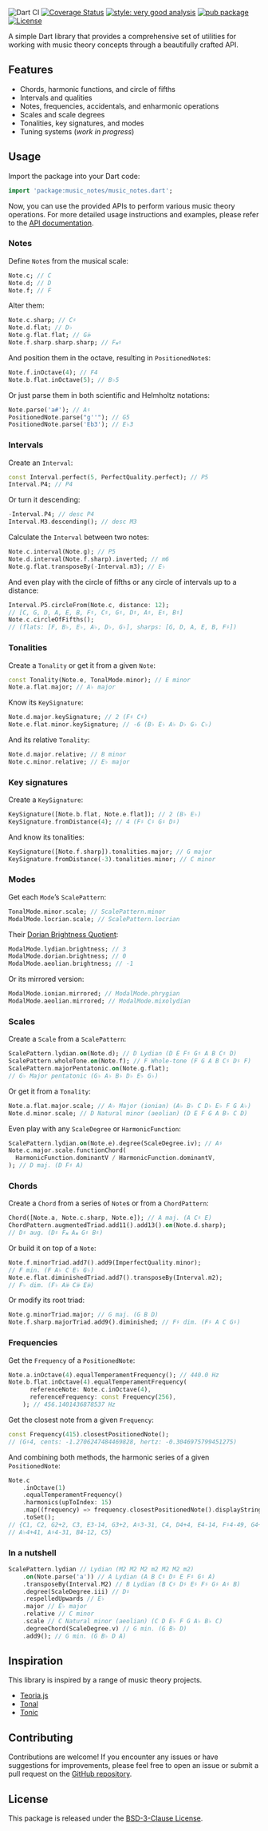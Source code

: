 ![Dart CI](https://github.com/albertms10/music_notes/workflows/Dart%20CI/badge.svg)
[![Coverage Status](https://coveralls.io/repos/github/albertms10/music_notes/badge.svg?branch=main)](https://coveralls.io/github/albertms10/music_notes?branch=main)
[![style: very good analysis](https://img.shields.io/badge/style-very_good_analysis-B22C89.svg)](https://pub.dev/packages/very_good_analysis)
[![pub package](https://img.shields.io/pub/v/music_notes.svg)](https://pub.dev/packages/music_notes)
[![License](https://img.shields.io/badge/License-BSD_3--Clause-blue.svg)](https://opensource.org/license/bsd-3-clause/)

A simple Dart library that provides a comprehensive set of utilities for working with music theory concepts through a beautifully crafted API.

## Features

- Chords, harmonic functions, and circle of fifths
- Intervals and qualities
- Notes, frequencies, accidentals, and enharmonic operations
- Scales and scale degrees
- Tonalities, key signatures, and modes
- Tuning systems (_work in progress_)

## Usage

Import the package into your Dart code:

```dart
import 'package:music_notes/music_notes.dart';
```

Now, you can use the provided APIs to perform various music theory operations. For more detailed usage instructions and examples, please refer to the [API documentation](https://pub.dev/documentation/music_notes/latest/).

### Notes

Define `Note`s from the musical scale:

```dart
Note.c; // C
Note.d; // D
Note.f; // F
```

Alter them:

```dart
Note.c.sharp; // C♯
Note.d.flat; // D♭
Note.g.flat.flat; // G𝄫
Note.f.sharp.sharp.sharp; // F𝄪♯
```

And position them in the octave, resulting in `PositionedNote`s:

```dart
Note.f.inOctave(4); // F4
Note.b.flat.inOctave(5); // B♭5
```

Or just parse them in both scientific and Helmholtz notations:

```dart
Note.parse('a#'); // A♯
PositionedNote.parse("g''"); // G5
PositionedNote.parse('Eb3'); // E♭3
```

### Intervals

Create an `Interval`:

```dart
const Interval.perfect(5, PerfectQuality.perfect); // P5
Interval.P4; // P4
```

Or turn it descending:

```dart
-Interval.P4; // desc P4
Interval.M3.descending(); // desc M3
```

Calculate the `Interval` between two notes:

```dart
Note.c.interval(Note.g); // P5
Note.d.interval(Note.f.sharp).inverted; // m6
Note.g.flat.transposeBy(-Interval.m3); // E♭
```

And even play with the circle of fifths or any circle of intervals up to a distance:

```dart
Interval.P5.circleFrom(Note.c, distance: 12);
// [C, G, D, A, E, B, F♯, C♯, G♯, D♯, A♯, E♯, B♯]
Note.c.circleOfFifths();
// (flats: [F, B♭, E♭, A♭, D♭, G♭], sharps: [G, D, A, E, B, F♯])
```

### Tonalities

Create a `Tonality` or get it from a given `Note`:

```dart
const Tonality(Note.e, TonalMode.minor); // E minor
Note.a.flat.major; // A♭ major
```

Know its `KeySignature`:

```dart
Note.d.major.keySignature; // 2 (F♯ C♯)
Note.e.flat.minor.keySignature; // -6 (B♭ E♭ A♭ D♭ G♭ C♭)
```

And its relative `Tonality`:

```dart
Note.d.major.relative; // B minor
Note.c.minor.relative; // E♭ major
```

### Key signatures

Create a `KeySignature`:

```dart
KeySignature([Note.b.flat, Note.e.flat]); // 2 (B♭ E♭)
KeySignature.fromDistance(4); // 4 (F♯ C♯ G♯ D♯)
```

And know its tonalities:

```dart
KeySignature([Note.f.sharp]).tonalities.major; // G major
KeySignature.fromDistance(-3).tonalities.minor; // C minor
```

### Modes

Get each `Mode`’s `ScalePattern`:

```dart
TonalMode.minor.scale; // ScalePattern.minor
ModalMode.locrian.scale; // ScalePattern.locrian
```

Their [Dorian Brightness Quotient]:

```dart
ModalMode.lydian.brightness; // 3
ModalMode.dorian.brightness; // 0
ModalMode.aeolian.brightness; // -1
```

Or its mirrored version:

```dart
ModalMode.ionian.mirrored; // ModalMode.phrygian
ModalMode.aeolian.mirrored; // ModalMode.mixolydian
```

### Scales

Create a `Scale` from a `ScalePattern`:

```dart
ScalePattern.lydian.on(Note.d); // D Lydian (D E F♯ G♯ A B C♯ D)
ScalePattern.wholeTone.on(Note.f); // F Whole-tone (F G A B C♯ D♯ F)
ScalePattern.majorPentatonic.on(Note.g.flat);
// G♭ Major pentatonic (G♭ A♭ B♭ D♭ E♭ G♭)
```

Or get it from a `Tonality`:

```dart
Note.a.flat.major.scale; // A♭ Major (ionian) (A♭ B♭ C D♭ E♭ F G A♭)
Note.d.minor.scale; // D Natural minor (aeolian) (D E F G A B♭ C D)
```

Even play with any `ScaleDegree` or `HarmonicFunction`:

```dart
ScalePattern.lydian.on(Note.e).degree(ScaleDegree.iv); // A♯
Note.c.major.scale.functionChord(
  HarmonicFunction.dominantV / HarmonicFunction.dominantV,
); // D maj. (D F♯ A)
```

### Chords

Create a `Chord` from a series of `Note`s or from a `ChordPattern`:

```dart
Chord([Note.a, Note.c.sharp, Note.e]); // A maj. (A C♯ E)
ChordPattern.augmentedTriad.add11().add13().on(Note.d.sharp);
// D♯ aug. (D♯ F𝄪 A𝄪 G♯ B♯)
```

Or build it on top of a `Note`:

```dart
Note.f.minorTriad.add7().add9(ImperfectQuality.minor);
// F min. (F A♭ C E♭ G♭)
Note.e.flat.diminishedTriad.add7().transposeBy(Interval.m2);
// F♭ dim. (F♭ A𝄫 C𝄫 E𝄫)
```

Or modify its root triad:

```dart
Note.g.minorTriad.major; // G maj. (G B D)
Note.f.sharp.majorTriad.add9().diminished; // F♯ dim. (F♯ A C G♯)
```

### Frequencies

Get the `Frequency` of a `PositionedNote`:

```dart
Note.a.inOctave(4).equalTemperamentFrequency(); // 440.0 Hz
Note.b.flat.inOctave(4).equalTemperamentFrequency(
      referenceNote: Note.c.inOctave(4),
      referenceFrequency: const Frequency(256),
    ); // 456.1401436878537 Hz
```

Get the closest note from a given `Frequency`:

```dart
const Frequency(415).closestPositionedNote();
// (G♯4, cents: -1.2706247484469828, hertz: -0.3046975799451275)
```

And combining both methods, the harmonic series of a given `PositionedNote`:

```dart
Note.c
    .inOctave(1)
    .equalTemperamentFrequency()
    .harmonics(upToIndex: 15)
    .map((frequency) => frequency.closestPositionedNote().displayString())
    .toSet();
// {C1, C2, G2+2, C3, E3-14, G3+2, A♯3-31, C4, D4+4, E4-14, F♯4-49, G4+2,
// A♭4+41, A♯4-31, B4-12, C5}
```

### In a nutshell

```dart
ScalePattern.lydian // Lydian (M2 M2 M2 m2 M2 M2 m2)
    .on(Note.parse('a')) // A Lydian (A B C♯ D♯ E F♯ G♯ A)
    .transposeBy(Interval.M2) // B Lydian (B C♯ D♯ E♯ F♯ G♯ A♯ B)
    .degree(ScaleDegree.iii) // D♯
    .respelledUpwards // E♭
    .major // E♭ major
    .relative // C minor
    .scale // C Natural minor (aeolian) (C D E♭ F G A♭ B♭ C)
    .degreeChord(ScaleDegree.v) // G min. (G B♭ D)
    .add9(); // G min. (G B♭ D A)
```

## Inspiration

This library is inspired by a range of music theory projects.

- [Teoria.js](https://github.com/saebekassebil/teoria)
- [Tonal](https://github.com/tonaljs/tonal)
- [Tonic](https://github.com/osteele/dart-tonic)

## Contributing

Contributions are welcome! If you encounter any issues or have suggestions for improvements, please feel free to open an issue or submit a pull request on the [GitHub repository](https://github.com/albertms10/music_notes/pulls).

## License

This package is released under the [BSD-3-Clause License](LICENSE).

[Dorian Brightness Quotient]: https://mynewmicrophone.com/dorian-brightness-quotient
